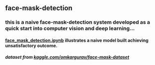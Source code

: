## face-mask-detection

### this is a naive face-mask-detection system developed as a quick start into computer vision and deep learning...

#### [face_mask_detection.ipynb](https://github.com/YongLS/surgical-mask-detection/blob/main/face-mask-detection.ipynb) illustrates a naive model built achieving unsatisfactory outcome.
##### *dataset from* *[kaggle.com/omkargurav/face-mask-dataset](https://www.kaggle.com/omkargurav/face-mask-dataset)*
